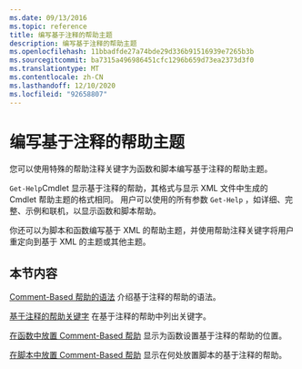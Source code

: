 ```yaml
---
ms.date: 09/13/2016
ms.topic: reference
title: 编写基于注释的帮助主题
description: 编写基于注释的帮助主题
ms.openlocfilehash: 11bbadfde27a74bde29d336b91516939e7265b3b
ms.sourcegitcommit: ba7315a496986451cfc1296b659d73ea2373d3f0
ms.translationtype: MT
ms.contentlocale: zh-CN
ms.lasthandoff: 12/10/2020
ms.locfileid: "92658807"
---
```

# <a name="writing-comment-based-help-topics"></a>编写基于注释的帮助主题

您可以使用特殊的帮助注释关键字为函数和脚本编写基于注释的帮助主题。

 `Get-Help`Cmdlet 显示基于注释的帮助，其格式与显示 XML 文件中生成的 Cmdlet 帮助主题的格式相同。 用户可以使用的所有参数 `Get-Help` ，如详细、完整、示例和联机，以显示函数和脚本帮助。

 你还可以为脚本和函数编写基于 XML 的帮助主题，并使用帮助注释关键字将用户重定向到基于 XML 的主题或其他主题。

## <a name="in-this-section"></a>本节内容

 [Comment-Based 帮助的语法](./syntax-of-comment-based-help.md) 介绍基于注释的帮助的语法。

 [基于注释的帮助关键字](./comment-based-help-keywords.md) 在基于注释的帮助中列出关键字。

 [在函数中放置 Comment-Based 帮助](./placing-comment-based-help-in-functions.md) 显示为函数设置基于注释的帮助的位置。

 [在脚本中放置 Comment-Based 帮助](./placing-comment-based-help-in-scripts.md) 显示在何处放置脚本的基于注释的帮助。
